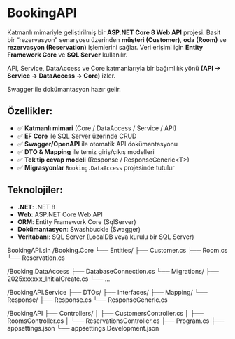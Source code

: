 # BookingAPI

Katmanlı mimariyle geliştirilmiş bir **ASP.NET Core 8 Web API** projesi. Basit bir “rezervasyon” senaryosu üzerinden **müşteri (Customer)**, **oda (Room)** ve **rezervasyon (Reservation)** işlemlerini sağlar. Veri erişimi için **Entity Framework Core** ve **SQL Server** kullanılır.

API, Service, DataAccess ve Core katmanlarıyla bir bağımlılık yönü **(API → Service → DataAccess → Core)** izler. 

Swagger ile dokümantasyon hazır gelir.

## Özellikler:
- ✅ **Katmanlı mimari** (Core / DataAccess / Service / API)
- ✅ **EF Core** ile SQL Server üzerinde CRUD
- ✅ **Swagger/OpenAPI** ile otomatik API dokümantasyonu
- ✅ **DTO & Mapping** ile temiz giriş/çıkış modelleri
- ✅ **Tek tip cevap modeli** (Response / ResponseGeneric\<T\>)
- ✅ **Migrasyonlar** `Booking.DataAccess` projesinde tutulur

## Teknolojiler:
- **.NET**: .NET 8
- **Web**: ASP.NET Core Web API
- **ORM**: Entity Framework Core (SqlServer)
- **Dokümantasyon**: Swashbuckle (Swagger)
- **Veritabanı**: SQL Server (LocalDB veya kurulu bir SQL Server)

BookingAPI.sln
/Booking.Core
└── Entities/
├── Customer.cs
├── Room.cs
└── Reservation.cs

/Booking.DataAccess
├── DatabaseConnection.cs
└── Migrations/
├── 2025xxxxxx_InitialCreate.cs
└── ...

/BookingAPI.Service
├── DTOs/
├── Interfaces/
├── Mapping/
└── Response/
├── Response.cs
└── ResponseGeneric.cs

/BookingAPI
├── Controllers/
│ ├── CustomersController.cs
│ ├── RoomsController.cs
│ └── ReservationsController.cs
├── Program.cs
├── appsettings.json
└── appsettings.Development.json
